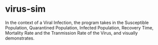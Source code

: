 # virus-sim
In the context of a Viral Infection, the program takes in the Susceptible Population, Quarantined Population, Infected Population, Recovery Time, Mortality Rate and the Tranmission Rate of the Virus, and visually demonstrates. 
